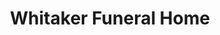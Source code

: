 ---
title: "Whitaker Funeral Home"
url: /newberry/whitaker-funeral-home/
shop: funeral directors
---